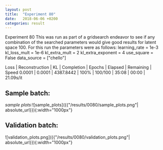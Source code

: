 ```yaml
---
layout: post
title:  "Experiment 80"
date:   2018-06-06 +0200
categories: result
---
```

Experiment 80
This was run as part of a gridsearch endeavor to see if any combination of the searched parameters would give good results for latent space 100.
For this run the parameters were as follows:
learning_rate = 1e-3
kl_loss_mult = 1e-6
kl_extra_mult = 2
kl_extra_exponent = 4
use_square = False
data_source = ["chello"]

Loss | Reconstruction | KL | Completion | Epochs | Elapsed | Remaining | Speed
0.0001 | 0.0001 | 4387.8442 | 100% | 100/100 | 35:08 | 00:00 | 21.09s/it



## **Sample batch**:

_sample plots_:![sample_plots]({{"/results/0080/sample_plots.png"| absolute_url}}){:width="1000px"}

## **Validation batch**:

![validation_plots.png]({{"/results/0080/validation_plots.png"| absolute_url}}){:width="1000px"}
